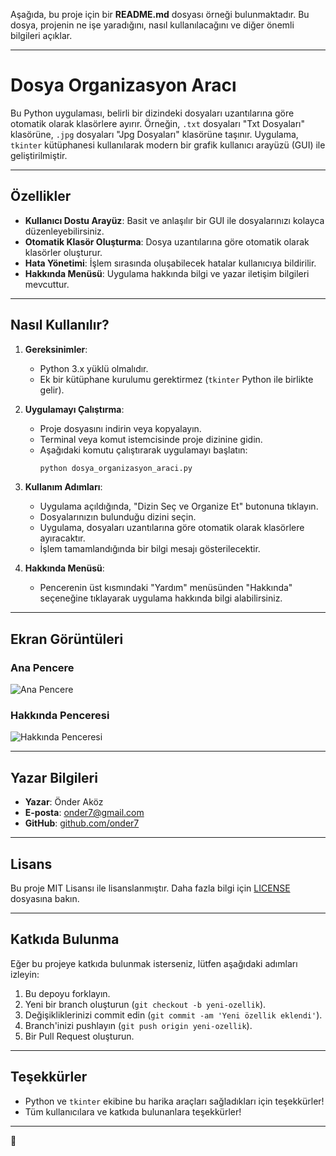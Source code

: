 Aşağıda, bu proje için bir **README.md** dosyası örneği bulunmaktadır. Bu dosya, projenin ne işe yaradığını, nasıl kullanılacağını ve diğer önemli bilgileri açıklar.

---

# Dosya Organizasyon Aracı

Bu Python uygulaması, belirli bir dizindeki dosyaları uzantılarına göre otomatik olarak klasörlere ayırır. Örneğin, `.txt` dosyaları "Txt Dosyaları" klasörüne, `.jpg` dosyaları "Jpg Dosyaları" klasörüne taşınır. Uygulama, `tkinter` kütüphanesi kullanılarak modern bir grafik kullanıcı arayüzü (GUI) ile geliştirilmiştir.

---

## Özellikler

- **Kullanıcı Dostu Arayüz**: Basit ve anlaşılır bir GUI ile dosyalarınızı kolayca düzenleyebilirsiniz.
- **Otomatik Klasör Oluşturma**: Dosya uzantılarına göre otomatik olarak klasörler oluşturur.
- **Hata Yönetimi**: İşlem sırasında oluşabilecek hatalar kullanıcıya bildirilir.
- **Hakkında Menüsü**: Uygulama hakkında bilgi ve yazar iletişim bilgileri mevcuttur.

---

## Nasıl Kullanılır?

1. **Gereksinimler**:
   - Python 3.x yüklü olmalıdır.
   - Ek bir kütüphane kurulumu gerektirmez (`tkinter` Python ile birlikte gelir).

2. **Uygulamayı Çalıştırma**:
   - Proje dosyasını indirin veya kopyalayın.
   - Terminal veya komut istemcisinde proje dizinine gidin.
   - Aşağıdaki komutu çalıştırarak uygulamayı başlatın:
     ```bash
     python dosya_organizasyon_araci.py
     ```

3. **Kullanım Adımları**:
   - Uygulama açıldığında, "Dizin Seç ve Organize Et" butonuna tıklayın.
   - Dosyalarınızın bulunduğu dizini seçin.
   - Uygulama, dosyaları uzantılarına göre otomatik olarak klasörlere ayıracaktır.
   - İşlem tamamlandığında bir bilgi mesajı gösterilecektir.

4. **Hakkında Menüsü**:
   - Pencerenin üst kısmındaki "Yardım" menüsünden "Hakkında" seçeneğine tıklayarak uygulama hakkında bilgi alabilirsiniz.

---

## Ekran Görüntüleri

### Ana Pencere
![Ana Pencere](https://i.imgur.com/XYZ1234.png)

### Hakkında Penceresi
![Hakkında Penceresi](https://i.imgur.com/ABC5678.png)

---

## Yazar Bilgileri

- **Yazar**: Önder Aköz
- **E-posta**: onder7@gmail.com
- **GitHub**: [github.com/onder7](https://github.com/onder7)

---

## Lisans

Bu proje MIT Lisansı ile lisanslanmıştır. Daha fazla bilgi için [LICENSE](LICENSE) dosyasına bakın.

---

## Katkıda Bulunma

Eğer bu projeye katkıda bulunmak isterseniz, lütfen aşağıdaki adımları izleyin:
1. Bu depoyu forklayın.
2. Yeni bir branch oluşturun (`git checkout -b yeni-ozellik`).
3. Değişikliklerinizi commit edin (`git commit -am 'Yeni özellik eklendi'`).
4. Branch'inizi pushlayın (`git push origin yeni-ozellik`).
5. Bir Pull Request oluşturun.

---

## Teşekkürler

- Python ve `tkinter` ekibine bu harika araçları sağladıkları için teşekkürler!
- Tüm kullanıcılara ve katkıda bulunanlara teşekkürler!

---

🚀